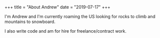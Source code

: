 +++
title = "About Andrew"
date = "2019-07-17"
+++

I'm Andrew and I'm currently roaming the US looking for rocks to climb and mountains to snowboard.

I also write code and am for hire for freelance/contract work.
